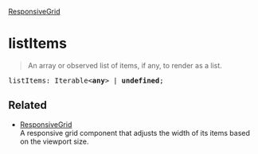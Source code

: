 [ResponsiveGrid](ResponsiveGrid.md)

# listItems

> An array or observed list of items, if any, to render as a list.

<pre class="docgen_signature">listItems: Iterable&lt;<b>any</b>&gt; | <b>undefined</b>;</pre>

## Related

- [<!--{ref:class}-->ResponsiveGrid](ResponsiveGrid.md) \
    A responsive grid component that adjusts the width of its items based on the viewport size.
